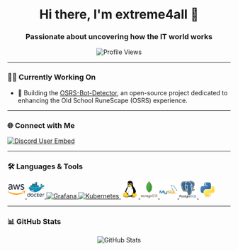 <h1 align="center">Hi there, I'm extreme4all 👋</h1>
<h3 align="center">Passionate about uncovering how the IT world works</h3>

<p align="center">
    <img src="https://komarev.com/ghpvc/?username=extreme4all&label=Profile%20views&color=0e75b6&style=flat" alt="Profile Views" />
</p>

---

### 👨‍💻 Currently Working On
- 🔭 Building the [OSRS-Bot-Detector](https://github.com/Bot-detector), an open-source project dedicated to enhancing the Old School RuneScape (OSRS) experience.

---

### 🌐 Connect with Me
<p align="left">
    <a href="https://discord.com/users/242987611226898433" target="_blank" rel="noreferrer">
        <img src="https://widgets.vendicated.dev/user?id=242987611226898433&theme=dark&banner=false&full-banner=false&rounded-corners=true&discord-icon=true&badges=true&guess-nitro=false&" 
             alt="Discord User Embed" width="340" height="72"/>
    </a>
</p>

---

### 🛠️ Languages & Tools
<p align="left"> 
    <a href="https://aws.amazon.com" target="_blank" rel="noreferrer">
        <img src="https://raw.githubusercontent.com/devicons/devicon/master/icons/amazonwebservices/amazonwebservices-original-wordmark.svg" alt="AWS" width="40" height="40"/> 
    </a>
    <a href="https://www.docker.com/" target="_blank" rel="noreferrer">
        <img src="https://raw.githubusercontent.com/devicons/devicon/master/icons/docker/docker-original-wordmark.svg" alt="Docker" width="40" height="40"/> 
    </a>
    <a href="https://grafana.com" target="_blank" rel="noreferrer">
        <img src="https://www.vectorlogo.zone/logos/grafana/grafana-icon.svg" alt="Grafana" width="40" height="40"/> 
    </a>
    <a href="https://kubernetes.io" target="_blank" rel="noreferrer">
        <img src="https://www.vectorlogo.zone/logos/kubernetes/kubernetes-icon.svg" alt="Kubernetes" width="40" height="40"/> 
    </a>
    <a href="https://www.linux.org/" target="_blank" rel="noreferrer">
        <img src="https://raw.githubusercontent.com/devicons/devicon/master/icons/linux/linux-original.svg" alt="Linux" width="40" height="40"/> 
    </a>
    <a href="https://www.mongodb.com/" target="_blank" rel="noreferrer">
        <img src="https://raw.githubusercontent.com/devicons/devicon/master/icons/mongodb/mongodb-original-wordmark.svg" alt="MongoDB" width="40" height="40"/> 
    </a>
    <a href="https://www.mysql.com/" target="_blank" rel="noreferrer">
        <img src="https://raw.githubusercontent.com/devicons/devicon/master/icons/mysql/mysql-original-wordmark.svg" alt="MySQL" width="40" height="40"/> 
    </a>
    <a href="https://www.postgresql.org" target="_blank" rel="noreferrer">
        <img src="https://raw.githubusercontent.com/devicons/devicon/master/icons/postgresql/postgresql-original-wordmark.svg" alt="PostgreSQL" width="40" height="40"/> 
    </a>
    <a href="https://www.python.org" target="_blank" rel="noreferrer">
        <img src="https://raw.githubusercontent.com/devicons/devicon/master/icons/python/python-original.svg" alt="Python" width="40" height="40"/> 
    </a>
</p>

---

### 📊 GitHub Stats
<p align="center">
    <img src="https://github-readme-stats.vercel.app/api?username=extreme4all&show_icons=true&locale=en" alt="GitHub Stats" />
</p>
